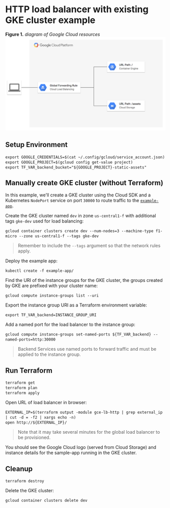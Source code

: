 # HTTP load balancer with existing GKE cluster example

**Figure 1.** *diagram of Google Cloud resources*
![architecture diagram](./http_lb_gke_gcs_diagram.png)

## Setup Environment

```
export GOOGLE_CREDENTIALS=$(cat ~/.config/gcloud/service_account.json)
export GOOGLE_PROJECT=$(gcloud config get-value project)
export TF_VAR_backend_bucket="${GOOGLE_PROJECT}-static-assets"
```

## Manually create GKE cluster (without Terraform)

In this example, we'll create a GKE cluster using the Cloud SDK and a Kubernetes `NodePort` service on port `30000` to route traffic to the [`example-app`](./k8s/example-app).

Create the GKE cluster named `dev` in zone `us-central1-f` with additional tags `gke-dev` used for load balancing:

```
gcloud container clusters create dev --num-nodes=3 --machine-type f1-micro --zone us-central1-f --tags gke-dev
```

> Remember to include the `--tags` argument so that the network rules apply.

Deploy the example app:

```
kubectl create -f example-app/
```

Find the URI of the instance groups for the GKE cluster, the groups created by GKE are prefixed with your cluster name:

```
gcloud compute instance-groups list --uri
```

Export the instance group URI as a Terraform environment variable:

```
export TF_VAR_backend=INSTANCE_GROUP_URI
```

Add a named port for the load balancer to the instance group:

```
gcloud compute instance-groups set-named-ports ${TF_VAR_backend} --named-ports=http:30000
```

> Backend Services use named ports to forward traffic and must be applied to the instance group.

## Run Terraform

```
terraform get
terraform plan
terraform apply
```

Open URL of load balancer in browser:

```
EXTERNAL_IP=$(terraform output -module gce-lb-http | grep external_ip | cut -d = -f2 | xargs echo -n)
open http://${EXTERNAL_IP}/
```

> Note that it may take several minutes for the global load balancer to be provisioned.

You should see the Google Cloud logo (served from Cloud Storage) and instance details for the sample-app running in the GKE cluster.

## Cleanup

```
terraform destroy
```

Delete the GKE cluster:

```
gcloud container clusters delete dev
```